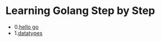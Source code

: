 # Learning Golang Step by Step

- 0.[hello go](https://gitpitch.com/allroundtesters/Go-Steps/master)
- 1.[datatypes](https://gitpitch.com/allroundtesters/Go-Steps/datatypes)
